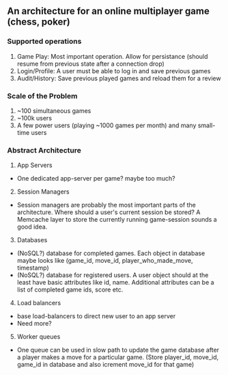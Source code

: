 ## An architecture for an online multiplayer game (chess, poker)

### Supported operations
1. Game Play: Most important operation. Allow for persistance (should resume from previous state after a connection drop)
2. Login/Profile: A user must be able to log in and save previous games
3. Audit/History: Save previous played games and reload them for a review

### Scale of the Problem
1. ~100 simultaneous games
2. ~100k users
3. A few power users (playing ~1000 games per month) and many small-time users

### Abstract Architecture
1. App Servers
  * One dedicated app-server per game? maybe too much? 
2. Session Managers
  * Session managers are probably the most important parts of the architecture. Where should a user's current session be stored? A Memcache layer to store the currently running game-session sounds a good idea.
3. Databases
  * (NoSQL?) database for completed games. Each object in database maybe looks like (game_id, move_id, player_who_made_move, timestamp)
  * (NoSQL?) database for registered users. A user object should at the least have basic attributes like id, name. Additional attributes can be a list of completed game ids, score etc.
4. Load balancers
  * base load-balancers to direct new user to an app server
  * Need more?
5. Worker queues
  * One queue can be used in slow path to update the game database after a player makes a move for a particular game. (Store player_id, move_id, game_id in database and also icrement move_id for that game)


